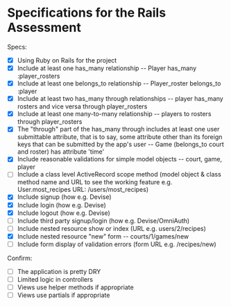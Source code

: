 # Specifications for the Rails Assessment

Specs:
- [x] Using Ruby on Rails for the project
- [x] Include at least one has_many relationship -- Player has_many :player_rosters
- [x] Include at least one belongs_to relationship -- Player_roster belongs_to :player
- [x] Include at least two has_many through relationships -- player has_many rosters and vice versa through player_rosters
- [x] Include at least one many-to-many relationship -- players to rosters through player_rosters
- [x] The "through" part of the has_many through includes at least one user submittable attribute, that is to say, some attribute other than its foreign keys that can be submitted by the app's user -- Game (belongs_to court and roster) has attribute 'time'
- [x] Include reasonable validations for simple model objects -- court, game, player
- [ ] Include a class level ActiveRecord scope method (model object & class method name and URL to see the working feature e.g. User.most_recipes URL: /users/most_recipes)
- [x] Include signup (how e.g. Devise)
- [x] Include login (how e.g. Devise)
- [x] Include logout (how e.g. Devise)
- [ ] Include third party signup/login (how e.g. Devise/OmniAuth)
- [ ] Include nested resource show or index (URL e.g. users/2/recipes)
- [x] Include nested resource "new" form -- courts/1/games/new
- [ ] Include form display of validation errors (form URL e.g. /recipes/new)

Confirm:
- [ ] The application is pretty DRY
- [ ] Limited logic in controllers
- [ ] Views use helper methods if appropriate
- [ ] Views use partials if appropriate